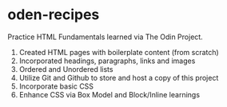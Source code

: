 # oden-recipes
Practice HTML Fundamentals learned via The Odin Project.

1. Created HTML pages with boilerplate content (from scratch)
2. Incorporated headings, paragraphs, links and images
3. Ordered and Unordered lists
4. Utilize Git and Github to store and host a copy of this project
5. Incorporate basic CSS
6. Enhance CSS via Box Model and Block/Inline learnings